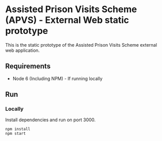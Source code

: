 # Assisted Prison Visits Scheme (APVS) - External Web static prototype


This is the static prototype of the Assisted Prison Visits Scheme external web application.

## Requirements

* Node 6 (Including NPM) - If running locally

## Run

### Locally
Install dependencies and run on port 3000.

```
npm install
npm start
```

